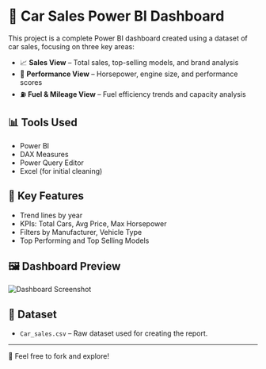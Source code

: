 # 🚗 Car Sales Power BI Dashboard

This project is a complete Power BI dashboard created using a dataset of car sales, focusing on three key areas:

- 📈 **Sales View** – Total sales, top-selling models, and brand analysis
- 🔧 **Performance View** – Horsepower, engine size, and performance scores
- ⛽ **Fuel & Mileage View** – Fuel efficiency trends and capacity analysis

## 📊 Tools Used
- Power BI
- DAX Measures
- Power Query Editor
- Excel (for initial cleaning)

## 🧠 Key Features
- Trend lines by year
- KPIs: Total Cars, Avg Price, Max Horsepower
- Filters by Manufacturer, Vehicle Type
- Top Performing and Top Selling Models

## 🖼 Dashboard Preview
![Dashboard Screenshot](./screenshot.png)

## 📁 Dataset
- `Car_sales.csv` – Raw dataset used for creating the report.

---

📌 Feel free to fork and explore!
